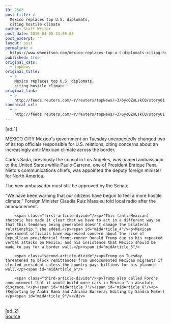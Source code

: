 ```yaml
---
ID: 2503
post_title: >
  Mexico replaces top U.S. diplomats,
  citing hostile climate
author: Staff Writer
post_date: 2016-04-05 23:05:05
post_excerpt: ""
layout: post
permalink: >
  https://www.whenitson.com/mexico-replaces-top-u-s-diplomats-citing-hostile-climate/
published: true
original_cats:
  - topNews
original_title:
  - >
    Mexico replaces top U.S. diplomats,
    citing hostile climate
original_link:
  - >
    http://feeds.reuters.com/~r/reuters/topNews/~3/6ycQZoLskCQ/story01.htm
canonical_url:
  - >
    http://feeds.reuters.com/~r/reuters/topNews/~3/6ycQZoLskCQ/story01.htm
---
```

 [ad_1]
<br><div id="articleText">
<span id="midArticle_start"/>

<span class="focusParagraph" readability="4"><p><span class="articleLocation">MEXICO CITY</span> Mexico's government on Tuesday unexpectedly changed two of its top officials responsible for U.S. relations, citing concerns about an increasingly anti-Mexican climate across the border.</p></span><span id="midArticle_0"/><p>Carlos Sada, previously the consul in Los Angeles, was named ambassador to the United States while Paulo Carreno, one of President Enrique Pena Nieto's communications chiefs, was appointed the deputy foreign minister for North America.</p><span id="midArticle_1"/><p>The new ambassador must still be approved by the Senate.</p><span id="midArticle_2"/><p>"We have been warning that our citizens have begun to feel a more hostile climate," Foreign Minister Claudia Ruiz Massieu told local radio after the announcement.</p><span id="midArticle_3"/>
        
        <span class="first-article-divide"/><p>"This (anti-Mexican) rhetoric has made it clear that we have to act in a different way so that this tendency being generated doesn't damage the bilateral relationship," she added.</p><span id="midArticle_4"/><p>Mexican government officials have expressed concern about the rise of Republican presidential front-runner Donald Trump due to his repeated verbal attacks on Mexico, and his insistence that Mexico should be made to pay for a border wall.</p><span id="midArticle_5"/>
        
        <span class="second-article-divide"/><p>Trump on Tuesday threatened to block remittances from undocumented Mexican migrants if elected president unless the country pays billions for his planned wall.</p><span id="midArticle_6"/>
        
        <span class="third-article-divide"/><p>Trump also called Ford's announcement that it would build more cars in Mexico "an absolute disgrace."</p><span id="midArticle_7"/><span id="midArticle_8"/><p> (Reporting by Anahi Rama and Adriana Barrera; Editing by Sandra Maler)</p><span id="midArticle_9"/></div>
<br>[ad_2]
<br><a href="http://feeds.reuters.com/~r/reuters/topNews/~3/6ycQZoLskCQ/story01.htm">Source </a>